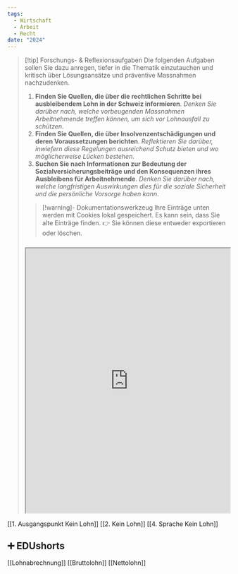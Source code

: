```yaml
---
tags:
  - Wirtschaft
  - Arbeit
  - Recht
date: "2024"
---
```

>[!tip] Forschungs- & Reflexionsaufgaben
>Die folgenden Aufgaben sollen Sie dazu anregen, tiefer in die Thematik einzutauchen und kritisch über Lösungsansätze und präventive Massnahmen nachzudenken.
>1. **Finden Sie Quellen, die über die rechtlichen Schritte bei ausbleibendem Lohn in der Schweiz informieren**. _Denken Sie darüber nach, welche vorbeugenden Massnahmen Arbeitnehmende treffen können, um sich vor Lohnausfall zu schützen_.
> 2. **Finden Sie Quellen, die über Insolvenzentschädigungen und deren Voraussetzungen berichten**. _Reflektieren Sie darüber, inwiefern diese Regelungen ausreichend Schutz bieten und wo möglicherweise Lücken bestehen_.
> 3. **Suchen Sie nach Informationen zur Bedeutung der Sozialversicherungsbeiträge und den Konsequenzen ihres Ausbleibens für Arbeitnehmende**. _Denken Sie darüber nach, welche langfristigen Auswirkungen dies für die soziale Sicherheit und die persönliche Vorsorge haben kann_.
>   
>>[!warning]- Dokumentationswerkzeug 
>Ihre Einträge unten werden mit Cookies lokal gespeichert. Es kann sein, dass Sie alte Einträge finden. 
>👉 Sie können diese entweder exportieren oder löschen.
>#####
><iframe width="100%" height="600" src="https://app.Lumi.education/run/nYkJQz" allowfullscreen allow="geolocation *; autoplay; encrypted-media"></iframe>


[[1. Ausgangspunkt Kein Lohn]]
[[2. Kein Lohn]]
[[4. Sprache Kein Lohn]]

## ➕ EDUshorts
[[Lohnabrechnung]]
[[Bruttolohn]]
[[Nettolohn]]